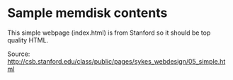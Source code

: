 # Sample memdisk contents
This simple webpage (index.html) is from Stanford so it should be top quality HTML.

Source:
http://csb.stanford.edu/class/public/pages/sykes_webdesign/05_simple.html
